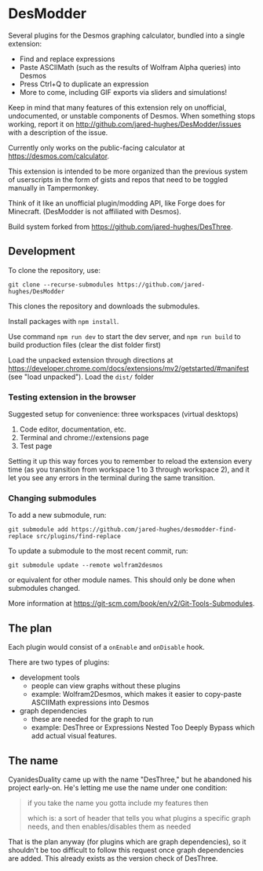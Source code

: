 # DesModder

Several plugins for the Desmos graphing calculator, bundled into a single extension:

- Find and replace expressions
- Paste ASCIIMath (such as the results of Wolfram Alpha queries) into Desmos
- Press Ctrl+Q to duplicate an expression
- More to come, including GIF exports via sliders and simulations!

Keep in mind that many features of this extension rely on unofficial, undocumented, or unstable components of Desmos. When something stops working, report it on http://github.com/jared-hughes/DesModder/issues with a description of the issue.

Currently only works on the public-facing calculator at https://desmos.com/calculator.

This extension is intended to be more organized than the previous system of userscripts in the form of gists and repos that need to be toggled manually in Tampermonkey.

Think of it like an unofficial plugin/modding API, like Forge does for Minecraft. (DesModder is not affiliated with Desmos).

Build system forked from https://github.com/jared-hughes/DesThree.

## Development

To clone the repository, use:

```
git clone --recurse-submodules https://github.com/jared-hughes/DesModder
```

This clones the repository and downloads the submodules.

Install packages with `npm install`.

Use command `npm run dev` to start the dev server, and `npm run build` to build production files (clear the dist folder first)

Load the unpacked extension through directions at https://developer.chrome.com/docs/extensions/mv2/getstarted/#manifest (see "load unpacked"). Load the `dist/` folder

### Testing extension in the browser

Suggested setup for convenience: three workspaces (virtual desktops)

1. Code editor, documentation, etc.
2. Terminal and chrome://extensions page
3. Test page

Setting it up this way forces you to remember to reload the extension every time (as you transition from workspace 1 to 3 through workspace 2), and it let you see any errors in the terminal during the same transition.

### Changing submodules

To add a new submodule, run:

```
git submodule add https://github.com/jared-hughes/desmodder-find-replace src/plugins/find-replace
```

To update a submodule to the most recent commit, run:

```
git submodule update --remote wolfram2desmos
```

or equivalent for other module names. This should only be done when submodules changed.

More information at https://git-scm.com/book/en/v2/Git-Tools-Submodules.

## The plan

Each plugin would consist of a `onEnable` and `onDisable` hook.

There are two types of plugins:

- development tools
  - people can view graphs without these plugins
  - example: Wolfram2Desmos, which makes it easier to copy-paste ASCIIMath expressions into Desmos
- graph dependencies
  - these are needed for the graph to run
  - example: DesThree or Expressions Nested Too Deeply Bypass which add actual visual features.

## The name

CyanidesDuality came up with the name "DesThree," but he abandoned his project early-on. He's letting me use the name under one condition:

> if you take the name you gotta include my features then
>
> which is: a sort of header that tells you what plugins a specific graph needs, and then enables/disables them as needed

That is the plan anyway (for plugins which are graph dependencies), so it shouldn't be too difficult to follow this request once graph dependencies are added. This already exists as the version check of DesThree.

